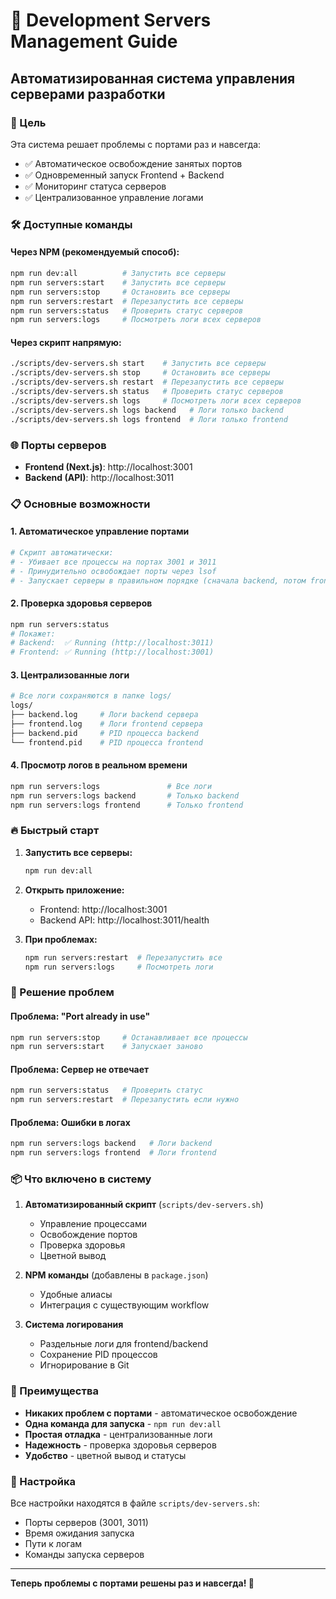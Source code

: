 # 🚀 Development Servers Management Guide

## Автоматизированная система управления серверами разработки

### 🎯 Цель
Эта система решает проблемы с портами раз и навсегда:
- ✅ Автоматическое освобождение занятых портов
- ✅ Одновременный запуск Frontend + Backend
- ✅ Мониторинг статуса серверов
- ✅ Централизованное управление логами

### 🛠 Доступные команды

#### Через NPM (рекомендуемый способ):
```bash
npm run dev:all          # Запустить все серверы
npm run servers:start    # Запустить все серверы
npm run servers:stop     # Остановить все серверы
npm run servers:restart  # Перезапустить все серверы
npm run servers:status   # Проверить статус серверов
npm run servers:logs     # Посмотреть логи всех серверов
```

#### Через скрипт напрямую:
```bash
./scripts/dev-servers.sh start    # Запустить все серверы
./scripts/dev-servers.sh stop     # Остановить все серверы
./scripts/dev-servers.sh restart  # Перезапустить все серверы
./scripts/dev-servers.sh status   # Проверить статус серверов
./scripts/dev-servers.sh logs     # Посмотреть логи всех серверов
./scripts/dev-servers.sh logs backend   # Логи только backend
./scripts/dev-servers.sh logs frontend  # Логи только frontend
```

### 🌐 Порты серверов
- **Frontend (Next.js)**: http://localhost:3001
- **Backend (API)**: http://localhost:3011

### 📋 Основные возможности

#### 1. Автоматическое управление портами
```bash
# Скрипт автоматически:
# - Убивает все процессы на портах 3001 и 3011
# - Принудительно освобождает порты через lsof
# - Запускает серверы в правильном порядке (сначала backend, потом frontend)
```

#### 2. Проверка здоровья серверов
```bash
npm run servers:status
# Покажет:
# Backend:  ✅ Running (http://localhost:3011)
# Frontend: ✅ Running (http://localhost:3001)
```

#### 3. Централизованные логи
```bash
# Все логи сохраняются в папке logs/
logs/
├── backend.log     # Логи backend сервера
├── frontend.log    # Логи frontend сервера
├── backend.pid     # PID процесса backend
└── frontend.pid    # PID процесса frontend
```

#### 4. Просмотр логов в реальном времени
```bash
npm run servers:logs               # Все логи
npm run servers:logs backend       # Только backend
npm run servers:logs frontend      # Только frontend
```

### 🔥 Быстрый старт

1. **Запустить все серверы:**
   ```bash
   npm run dev:all
   ```

2. **Открыть приложение:**
   - Frontend: http://localhost:3001
   - Backend API: http://localhost:3011/health

3. **При проблемах:**
   ```bash
   npm run servers:restart  # Перезапустить все
   npm run servers:logs     # Посмотреть логи
   ```

### 🚨 Решение проблем

#### Проблема: "Port already in use"
```bash
npm run servers:stop     # Останавливает все процессы
npm run servers:start    # Запускает заново
```

#### Проблема: Сервер не отвечает
```bash
npm run servers:status   # Проверить статус
npm run servers:restart  # Перезапустить если нужно
```

#### Проблема: Ошибки в логах
```bash
npm run servers:logs backend   # Логи backend
npm run servers:logs frontend  # Логи frontend
```

### 📦 Что включено в систему

1. **Автоматизированный скрипт** (`scripts/dev-servers.sh`)
   - Управление процессами
   - Освобождение портов
   - Проверка здоровья
   - Цветной вывод

2. **NPM команды** (добавлены в `package.json`)
   - Удобные алиасы
   - Интеграция с существующим workflow

3. **Система логирования**
   - Раздельные логи для frontend/backend
   - Сохранение PID процессов
   - Игнорирование в Git

### 🎉 Преимущества

- **Никаких проблем с портами** - автоматическое освобождение
- **Одна команда для запуска** - `npm run dev:all`
- **Простая отладка** - централизованные логи
- **Надежность** - проверка здоровья серверов
- **Удобство** - цветной вывод и статусы

### 🔧 Настройка

Все настройки находятся в файле `scripts/dev-servers.sh`:
- Порты серверов (3001, 3011)
- Время ожидания запуска
- Пути к логам
- Команды запуска серверов

---

**Теперь проблемы с портами решены раз и навсегда! 🎯** 
